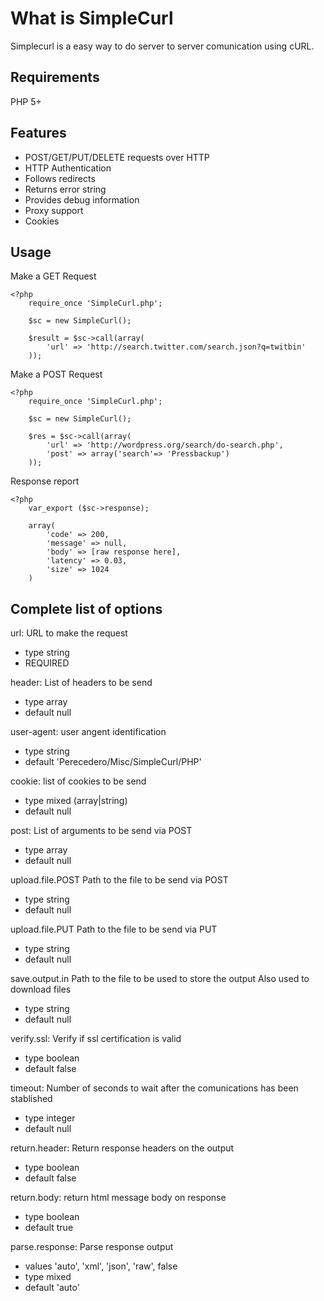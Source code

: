 # What is SimpleCurl

Simplecurl is a easy way to do server to server comunication using cURL.


## Requirements

 PHP 5+

## Features

* POST/GET/PUT/DELETE requests over HTTP
* HTTP Authentication
* Follows redirects
* Returns error string
* Provides debug information
* Proxy support
* Cookies


## Usage

Make a GET Request

	<?php
		require_once 'SimpleCurl.php';
	
		$sc = new SimpleCurl();
	
		$result = $sc->call(array(
			'url' => 'http://search.twitter.com/search.json?q=twitbin'
		));


Make a POST Request

	<?php
		require_once 'SimpleCurl.php';
	
		$sc = new SimpleCurl();
	
		$res = $sc->call(array(
			'url' => 'http://wordpress.org/search/do-search.php',
			'post' => array('search'=> 'Pressbackup')
		));


Response report

	<?php
		var_export ($sc->response);

		array(
			'code' => 200,
			'message' => null,
			'body' => [raw response here],
			'latency' => 0.03,
			'size' => 1024
		)

## Complete list of options

url:
 URL to make the request
 * type string
 * REQUIRED

header:
 List of headers to be send
 * type array
 * default null

user-agent:
 user angent identification
 * type string
 * default 'Perecedero/Misc/SimpleCurl/PHP'

cookie:
 list of cookies to be send 
 * type mixed (array|string)
 * default null

post:
 List of arguments to be send via POST 
 * type array
 * default null

upload.file.POST
 Path to the file to be send via POST
 * type string
 * default null

upload.file.PUT
 Path to the file to be send via PUT
 * type string
 * default null
 
save.output.in
 Path to the file to be used to store the output
 Also used to download files
 * type string
 * default null

verify.ssl:
 Verify if ssl certification is valid
 * type boolean
 * default false

timeout:
 Number of seconds to wait after the comunications has been stablished
 * type integer
 * default null

return.header:
 Return response headers on the output
 * type boolean
 * default false
 
return.body:
 return html message body  on response
 * type boolean
 * default true

parse.response:
 Parse response output
 * values 'auto', 'xml', 'json', 'raw', false
 * type mixed
 * default 'auto'
